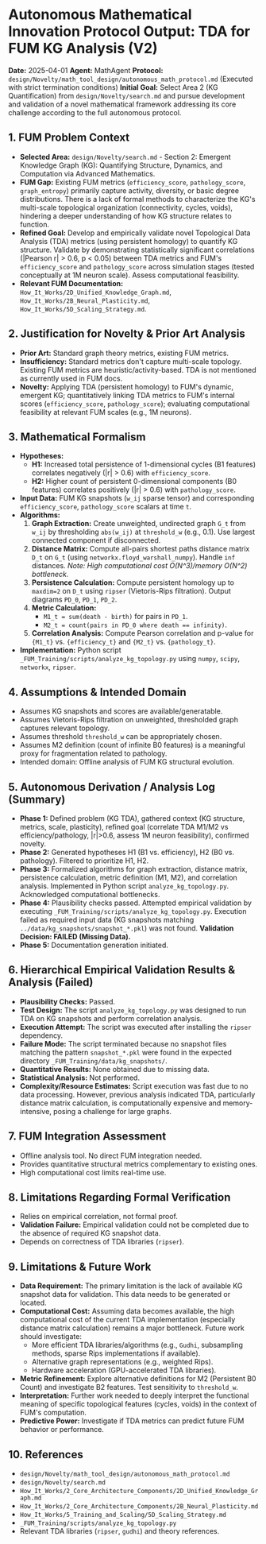 # Autonomous Mathematical Innovation Protocol Output: TDA for FUM KG Analysis (V2)

**Date:** 2025-04-01
**Agent:** MathAgent
**Protocol:** `design/Novelty/math_tool_design/autonomous_math_protocol.md` (Executed with strict termination conditions)
**Initial Goal:** Select Area 2 (KG Quantification) from `design/Novelty/search.md` and pursue development and validation of a novel mathematical framework addressing its core challenge according to the full autonomous protocol.

## 1. FUM Problem Context

*   **Selected Area:** `design/Novelty/search.md` - Section 2: Emergent Knowledge Graph (KG): Quantifying Structure, Dynamics, and Computation via Advanced Mathematics.
*   **FUM Gap:** Existing FUM metrics (`efficiency_score`, `pathology_score`, `graph_entropy`) primarily capture activity, diversity, or basic degree distributions. There is a lack of formal methods to characterize the KG's multi-scale topological organization (connectivity, cycles, voids), hindering a deeper understanding of how KG structure relates to function.
*   **Refined Goal:** Develop and empirically validate novel Topological Data Analysis (TDA) metrics (using persistent homology) to quantify KG structure. Validate by demonstrating statistically significant correlations (|Pearson r| > 0.6, p < 0.05) between TDA metrics and FUM's `efficiency_score` and `pathology_score` across simulation stages (tested conceptually at 1M neuron scale). Assess computational feasibility.
*   **Relevant FUM Documentation:** `How_It_Works/2D_Unified_Knowledge_Graph.md`, `How_It_Works/2B_Neural_Plasticity.md`, `How_It_Works/5D_Scaling_Strategy.md`.

## 2. Justification for Novelty & Prior Art Analysis

*   **Prior Art:** Standard graph theory metrics, existing FUM metrics.
*   **Insufficiency:** Standard metrics don't capture multi-scale topology. Existing FUM metrics are heuristic/activity-based. TDA is not mentioned as currently used in FUM docs.
*   **Novelty:** Applying TDA (persistent homology) to FUM's dynamic, emergent KG; quantitatively linking TDA metrics to FUM's internal scores (`efficiency_score`, `pathology_score`); evaluating computational feasibility at relevant FUM scales (e.g., 1M neurons).

## 3. Mathematical Formalism

*   **Hypotheses:**
    *   **H1:** Increased total persistence of 1-dimensional cycles (B1 features) correlates negatively (|r| > 0.6) with `efficiency_score`.
    *   **H2:** Higher count of persistent 0-dimensional components (B0 features) correlates positively (|r| > 0.6) with `pathology_score`.
*   **Input Data:** FUM KG snapshots (`w_ij` sparse tensor) and corresponding `efficiency_score`, `pathology_score` scalars at time `t`.
*   **Algorithms:**
    1.  **Graph Extraction:** Create unweighted, undirected graph `G_t` from `w_ij` by thresholding `abs(w_ij)` at `threshold_w` (e.g., 0.1). Use largest connected component if disconnected.
    2.  **Distance Matrix:** Compute all-pairs shortest paths distance matrix `D_t` on `G_t` (using `networkx.floyd_warshall_numpy`). Handle `inf` distances. *Note: High computational cost O(N^3)/memory O(N^2) bottleneck.*
    3.  **Persistence Calculation:** Compute persistent homology up to `maxdim=2` on `D_t` using `ripser` (Vietoris-Rips filtration). Output diagrams `PD_0`, `PD_1`, `PD_2`.
    4.  **Metric Calculation:**
        *   `M1_t = sum(death - birth)` for pairs in `PD_1`.
        *   `M2_t = count(pairs in PD_0 where death == infinity)`.
    5.  **Correlation Analysis:** Compute Pearson correlation and p-value for `{M1_t}` vs. `{efficiency_t}` and `{M2_t}` vs. `{pathology_t}`.
*   **Implementation:** Python script `_FUM_Training/scripts/analyze_kg_topology.py` using `numpy`, `scipy`, `networkx`, `ripser`.

## 4. Assumptions & Intended Domain

*   Assumes KG snapshots and scores are available/generatable.
*   Assumes Vietoris-Rips filtration on unweighted, thresholded graph captures relevant topology.
*   Assumes threshold `threshold_w` can be appropriately chosen.
*   Assumes M2 definition (count of infinite B0 features) is a meaningful proxy for fragmentation related to pathology.
*   Intended domain: Offline analysis of FUM KG structural evolution.

## 5. Autonomous Derivation / Analysis Log (Summary)

*   **Phase 1:** Defined problem (KG TDA), gathered context (KG structure, metrics, scale, plasticity), refined goal (correlate TDA M1/M2 vs efficiency/pathology, |r|>0.6, assess 1M neuron feasibility), confirmed novelty.
*   **Phase 2:** Generated hypotheses H1 (B1 vs. efficiency), H2 (B0 vs. pathology). Filtered to prioritize H1, H2.
*   **Phase 3:** Formalized algorithms for graph extraction, distance matrix, persistence calculation, metric definition (M1, M2), and correlation analysis. Implemented in Python script `analyze_kg_topology.py`. Acknowledged computational bottlenecks.
*   **Phase 4:** Plausibility checks passed. Attempted empirical validation by executing `_FUM_Training/scripts/analyze_kg_topology.py`. Execution failed as required input data (KG snapshots matching `../data/kg_snapshots/snapshot_*.pkl`) was not found. **Validation Decision: FAILED (Missing Data).**
*   **Phase 5:** Documentation generation initiated.

## 6. Hierarchical Empirical Validation Results & Analysis (Failed)

*   **Plausibility Checks:** Passed.
*   **Test Design:** The script `analyze_kg_topology.py` was designed to run TDA on KG snapshots and perform correlation analysis.
*   **Execution Attempt:** The script was executed after installing the `ripser` dependency.
*   **Failure Mode:** The script terminated because no snapshot files matching the pattern `snapshot_*.pkl` were found in the expected directory `_FUM_Training/data/kg_snapshots/`.
*   **Quantitative Results:** None obtained due to missing data.
*   **Statistical Analysis:** Not performed.
*   **Complexity/Resource Estimates:** Script execution was fast due to no data processing. However, previous analysis indicated TDA, particularly distance matrix calculation, is computationally expensive and memory-intensive, posing a challenge for large graphs.

## 7. FUM Integration Assessment

*   Offline analysis tool. No direct FUM integration needed.
*   Provides quantitative structural metrics complementary to existing ones.
*   High computational cost limits real-time use.

## 8. Limitations Regarding Formal Verification

*   Relies on empirical correlation, not formal proof.
*   **Validation Failure:** Empirical validation could not be completed due to the absence of required KG snapshot data.
*   Depends on correctness of TDA libraries (`ripser`).

## 9. Limitations & Future Work

*   **Data Requirement:** The primary limitation is the lack of available KG snapshot data for validation. This data needs to be generated or located.
*   **Computational Cost:** Assuming data becomes available, the high computational cost of the current TDA implementation (especially distance matrix calculation) remains a major bottleneck. Future work should investigate:
    *   More efficient TDA libraries/algorithms (e.g., `Gudhi`, subsampling methods, sparse Rips implementations if available).
    *   Alternative graph representations (e.g., weighted Rips).
    *   Hardware acceleration (GPU-accelerated TDA libraries).
*   **Metric Refinement:** Explore alternative definitions for M2 (Persistent B0 Count) and investigate B2 features. Test sensitivity to `threshold_w`.
*   **Interpretation:** Further work needed to deeply interpret the functional meaning of specific topological features (cycles, voids) in the context of FUM's computation.
*   **Predictive Power:** Investigate if TDA metrics can predict future FUM behavior or performance.

## 10. References

*   `design/Novelty/math_tool_design/autonomous_math_protocol.md`
*   `design/Novelty/search.md`
*   `How_It_Works/2_Core_Architecture_Components/2D_Unified_Knowledge_Graph.md`
*   `How_It_Works/2_Core_Architecture_Components/2B_Neural_Plasticity.md`
*   `How_It_Works/5_Training_and_Scaling/5D_Scaling_Strategy.md`
*   `_FUM_Training/scripts/analyze_kg_topology.py`
*   Relevant TDA libraries (`ripser`, `gudhi`) and theory references.
